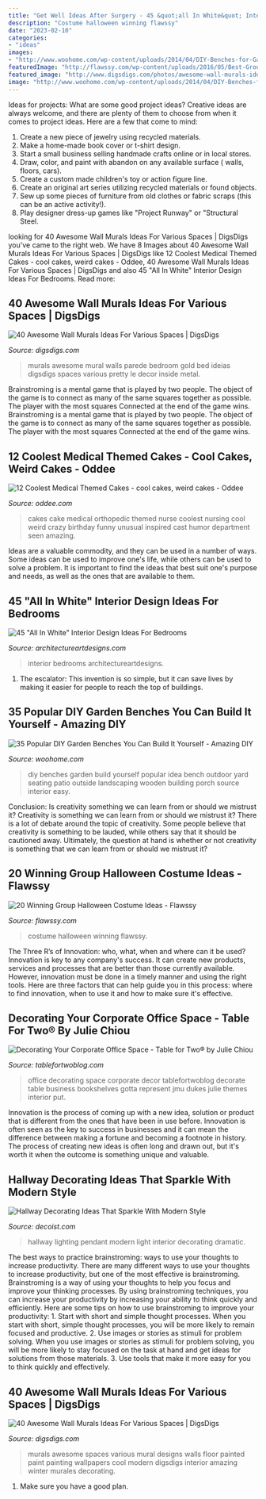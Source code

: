 ```yaml
---
title: "Get Well Ideas After Surgery - 45 &quot;all In White&quot; Interior Design Ideas For Bedrooms"
description: "Costume halloween winning flawssy"
date: "2023-02-10"
categories:
- "ideas"
images:
- "http://www.woohome.com/wp-content/uploads/2014/04/DIY-Benches-for-Garden-15.jpg"
featuredImage: "http://flawssy.com/wp-content/uploads/2016/05/Best-Group-Halloween-Costume-Eve.jpg"
featured_image: "http://www.digsdigs.com/photos/awesome-wall-murals-ideas-for-various-spaces-4.jpg"
image: "http://www.woohome.com/wp-content/uploads/2014/04/DIY-Benches-for-Garden-15.jpg"
---
```



Ideas for projects: What are some good project ideas?
Creative ideas are always welcome, and there are plenty of them to choose from when it comes to project ideas. Here are a few that come to mind: 
1. Create a new piece of jewelry using recycled materials.
2. Make a home-made book cover or t-shirt design.
3. Start a small business selling handmade crafts online or in local stores.
4. Draw, color, and paint with abandon on any available surface ( walls, floors, cars).
5. Create a custom made children's toy or action figure line. 
6. Create an original art series utilizing recycled materials or found objects.
7. Sew up some pieces of furniture from old clothes or fabric scraps (this can be an active activity!). 
8. Play designer dress-up games like "Project Runway" or "Structural Steel.

	

		
looking for 40 Awesome Wall Murals Ideas For Various Spaces | DigsDigs you've came to the right web. We have 8 Images about 40 Awesome Wall Murals Ideas For Various Spaces | DigsDigs like 12 Coolest Medical Themed Cakes - cool cakes, weird cakes - Oddee, 40 Awesome Wall Murals Ideas For Various Spaces | DigsDigs and also 45 &quot;All In White&quot; Interior Design Ideas For Bedrooms. Read more:
		
    
## 40 Awesome Wall Murals Ideas For Various Spaces | DigsDigs

<img loading=lazy src="http://www.digsdigs.com/photos/awesome-wall-murals-ideas-for-various-spaces-38.jpg" onerror="this.onerror=null;this.src='https://tse2.mm.bing.net/th?id=OIP.gL-kR6iTp3n6rO_H4voPvgHaLG&amp;pid=15.1';" alt="40 Awesome Wall Murals Ideas For Various Spaces | DigsDigs">

_Source: digsdigs.com_

>murals awesome mural walls parede bedroom gold bed ideias digsdigs spaces various pretty le decor inside metal. 

	

Brainstroming is a mental game that is played by two people. The object of the game is to connect as many of the same squares together as possible. The player with the most squares Connected at the end of the game wins. Brainstroming is a mental game that is played by two people. The object of the game is to connect as many of the same squares together as possible. The player with the most squares Connected at the end of the game wins.

    
## 12 Coolest Medical Themed Cakes - Cool Cakes, Weird Cakes - Oddee

<img loading=lazy src="https://www.oddee.com/wp-content/uploads/_media/imgs/articles2/a97107_g074_4-orthopedic.jpg" onerror="this.onerror=null;this.src='https://tse1.mm.bing.net/th?id=OIP.nxrJApiwrNlPPMXwop2u4wHaKd&amp;pid=15.1';" alt="12 Coolest Medical Themed Cakes - cool cakes, weird cakes - Oddee">

_Source: oddee.com_

>cakes cake medical orthopedic themed nurse coolest nursing cool weird crazy birthday funny unusual inspired cast humor department seen amazing. 

	

Ideas are a valuable commodity, and they can be used in a number of ways. Some ideas can be used to improve one's life, while others can be used to solve a problem. It is important to find the ideas that best suit one's purpose and needs, as well as the ones that are available to them.

    
## 45 &quot;All In White&quot; Interior Design Ideas For Bedrooms

<img loading=lazy src="https://www.architectureartdesigns.com/wp-content/uploads/2013/04/ArchitectureArtDesigns-3217.jpg" onerror="this.onerror=null;this.src='https://tse1.mm.bing.net/th?id=OIP.PFIhYQ2zdvCKdafRvnX88AHaKq&amp;pid=15.1';" alt="45 &quot;All In White&quot; Interior Design Ideas For Bedrooms">

_Source: architectureartdesigns.com_

>interior bedrooms architectureartdesigns. 

	

1. The escalator: This invention is so simple, but it can save lives by making it easier for people to reach the top of buildings.

    
## 35 Popular DIY Garden Benches You Can Build It Yourself - Amazing DIY

<img loading=lazy src="http://www.woohome.com/wp-content/uploads/2014/04/DIY-Benches-for-Garden-15.jpg" onerror="this.onerror=null;this.src='https://tse3.mm.bing.net/th?id=OIP.OzKFjpHHnqEKOTNBDSonGQHaKH&amp;pid=15.1';" alt="35 Popular DIY Garden Benches You Can Build It Yourself - Amazing DIY">

_Source: woohome.com_

>diy benches garden build yourself popular idea bench outdoor yard seating patio outside landscaping wooden building porch source interior easy. 

	

Conclusion: Is creativity something we can learn from or should we mistrust it?
Creativity is something we can learn from or should we mistrust it?
There is a lot of debate around the topic of creativity. Some people believe that creativity is something to be lauded, while others say that it should be cautioned away. Ultimately, the question at hand is whether or not creativity is something that we can learn from or should we mistrust it?

    
## 20 Winning Group Halloween Costume Ideas - Flawssy

<img loading=lazy src="http://flawssy.com/wp-content/uploads/2016/05/Best-Group-Halloween-Costume-Eve.jpg" onerror="this.onerror=null;this.src='https://tse2.mm.bing.net/th?id=OIP.tGAhY431XzSSREBI_TFqAQHaJ4&amp;pid=15.1';" alt="20 Winning Group Halloween Costume Ideas - Flawssy">

_Source: flawssy.com_

>costume halloween winning flawssy. 

	

The Three R’s of Innovation: who, what, when and where can it be used?
Innovation is key to any company's success. It can create new products, services and processes that are better than those currently available. However, innovation must be done in a timely manner and using the right tools. Here are three factors that can help guide you in this process: where to find innovation, when to use it and how to make sure it's effective.

    
## Decorating Your Corporate Office Space - Table For Two® By Julie Chiou

<img loading=lazy src="https://www.tablefortwoblog.com/wp-content/uploads/2014/01/1.jpg" onerror="this.onerror=null;this.src='https://tse2.mm.bing.net/th?id=OIP.b9mVAkb4hjaBMYh8Rjxt3AHaJ8&amp;pid=15.1';" alt="Decorating Your Corporate Office Space - Table for Two® by Julie Chiou">

_Source: tablefortwoblog.com_

>office decorating space corporate decor tablefortwoblog decorate table business bookshelves gotta represent jmu dukes julie themes interior put. 

	

Innovation is the process of coming up with a new idea, solution or product that is different from the ones that have been in use before. Innovation is often seen as the key to success in businesses and it can mean the difference between making a fortune and becoming a footnote in history. The process of creating new ideas is often long and drawn out, but it's worth it when the outcome is something unique and valuable.

    
## Hallway Decorating Ideas That Sparkle With Modern Style

<img loading=lazy src="http://cdn.decoist.com/wp-content/uploads/2013/11/Hallway-pendant-lighting.jpg" onerror="this.onerror=null;this.src='https://tse1.mm.bing.net/th?id=OIP.7RhkK76j3kb-9r2-Dec7ZQHaJ6&amp;pid=15.1';" alt="Hallway Decorating Ideas That Sparkle With Modern Style">

_Source: decoist.com_

>hallway lighting pendant modern light interior decorating dramatic. 

	

The best ways to practice brainstroming: ways to use your thoughts to increase productivity.
There are many different ways to use your thoughts to increase productivity, but one of the most effective is brainstroming. Brainstroming is a way of using your thoughts to help you focus and improve your thinking processes. By using brainstroming techniques, you can increase your productivity by increasing your ability to think quickly and efficiently. Here are some tips on how to use brainstroming to improve your productivity: 1. Start with short and simple thought processes. When you start with short, simple thought processes, you will be more likely to remain focused and productive. 2. Use images or stories as stimuli for problem solving. When you use images or stories as stimuli for problem solving, you will be more likely to stay focused on the task at hand and get ideas for solutions from those materials. 3. Use tools that make it more easy for you to think quickly and effectively.

    
## 40 Awesome Wall Murals Ideas For Various Spaces | DigsDigs

<img loading=lazy src="http://www.digsdigs.com/photos/awesome-wall-murals-ideas-for-various-spaces-4.jpg" onerror="this.onerror=null;this.src='https://tse4.mm.bing.net/th?id=OIP.SukDT4EuyKaWO3o3_fMpPAHaLH&amp;pid=15.1';" alt="40 Awesome Wall Murals Ideas For Various Spaces | DigsDigs">

_Source: digsdigs.com_

>murals awesome spaces various mural designs walls floor painted paint painting wallpapers cool modern digsdigs interior amazing winter murales decorating. 

	

1. Make sure you have a good plan.

